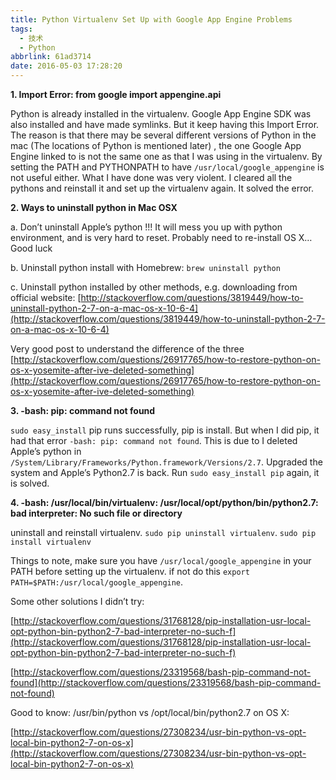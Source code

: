 ```yaml
---
title: Python Virtualenv Set Up with Google App Engine Problems
tags:
  - 技术
  - Python
abbrlink: 61ad3714
date: 2016-05-03 17:28:20
---
```

<!-- more -->
**1. Import Error: from google import appengine.api**

Python is already installed in the virtualenv. Google App Engine SDK was also installed and have made symlinks. But it keep having this Import Error. The reason is that there may be several different versions of Python in the mac (The locations of Python is mentioned later) , the one Google App Engine linked to is not the same one as that I was using in the virtualenv. By setting the PATH and PYTHONPATH to have `/usr/local/google_appengine` is not useful either. What I have done was very violent. I cleared all the pythons and reinstall it and set up the virtualenv again. It solved the error.

**2. Ways to uninstall python in Mac OSX**

a. Don’t uninstall Apple’s python !!! It will mess you up with python environment, and is very hard to reset. Probably need to re-install OS X… Good luck

b. Uninstall python install with Homebrew: `brew uninstall python`

c. Uninstall python installed by other methods, e.g. downloading from official website: [](http://stackoverflow.com/questions/3819449/how-to-uninstall-python-2-7-on-a-mac-os-x-10-6-4)[http://stackoverflow.com/questions/3819449/how-to-uninstall-python-2-7-on-a-mac-os-x-10-6-4](http://stackoverflow.com/questions/3819449/how-to-uninstall-python-2-7-on-a-mac-os-x-10-6-4)

Very good post to understand the difference of the three [http://stackoverflow.com/questions/26917765/how-to-restore-python-on-os-x-yosemite-after-ive-deleted-something](http://stackoverflow.com/questions/26917765/how-to-restore-python-on-os-x-yosemite-after-ive-deleted-something)

**3. -bash: pip: command not found**

`sudo easy_install` pip runs successfully, pip is install. But when I did pip, it had that error `-bash: pip: command not found`. This is due to I deleted Apple’s python in `/System/Library/Frameworks/Python.framework/Versions/2.7`. Upgraded the system and Apple’s Python2.7 is back. Run  `sudo easy_install pip` again, it is solved.

**4. -bash: /usr/local/bin/virtualenv: /usr/local/opt/python/bin/python2.7: bad interpreter: No such file or directory**

uninstall and reinstall virtualenv. `sudo pip uninstall virtualenv`. `sudo pip install virtualenv`

Things to note, make sure you have `/usr/local/google_appengine` in your PATH before setting up the virtualenv. if not do this `export PATH=$PATH:/usr/local/google_appengine`.

Some other solutions I didn’t try:

[http://stackoverflow.com/questions/31768128/pip-installation-usr-local-opt-python-bin-python2-7-bad-interpreter-no-such-f](http://stackoverflow.com/questions/31768128/pip-installation-usr-local-opt-python-bin-python2-7-bad-interpreter-no-such-f)

[http://stackoverflow.com/questions/23319568/bash-pip-command-not-found](http://stackoverflow.com/questions/23319568/bash-pip-command-not-found)

Good to know: /usr/bin/python vs /opt/local/bin/python2.7 on OS X:

[http://stackoverflow.com/questions/27308234/usr-bin-python-vs-opt-local-bin-python2-7-on-os-x](http://stackoverflow.com/questions/27308234/usr-bin-python-vs-opt-local-bin-python2-7-on-os-x)
